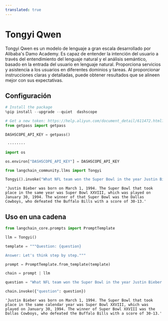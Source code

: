 ```yaml
---
translated: true
---
```


# Tongyi Qwen

Tongyi Qwen es un modelo de lenguaje a gran escala desarrollado por Alibaba's Damo Academy. Es capaz de entender la intención del usuario a través del entendimiento del lenguaje natural y el análisis semántico, basado en la entrada del usuario en lenguaje natural. Proporciona servicios y asistencia a los usuarios en diferentes dominios y tareas. Al proporcionar instrucciones claras y detalladas, puede obtener resultados que se alineen mejor con sus expectativas.

## Configuración

```python
# Install the package
%pip install --upgrade --quiet  dashscope
```

```python
# Get a new token: https://help.aliyun.com/document_detail/611472.html?spm=a2c4g.2399481.0.0
from getpass import getpass

DASHSCOPE_API_KEY = getpass()
```

```output
 ········
```

```python
import os

os.environ["DASHSCOPE_API_KEY"] = DASHSCOPE_API_KEY
```

```python
from langchain_community.llms import Tongyi
```

```python
Tongyi().invoke("What NFL team won the Super Bowl in the year Justin Bieber was born?")
```

```output
'Justin Bieber was born on March 1, 1994. The Super Bowl that took place in the same year was Super Bowl XXVIII, which was played on January 30, 1994. The winner of that Super Bowl was the Dallas Cowboys, who defeated the Buffalo Bills with a score of 30-13.'
```

## Uso en una cadena

```python
from langchain_core.prompts import PromptTemplate
```

```python
llm = Tongyi()
```

```python
template = """Question: {question}

Answer: Let's think step by step."""

prompt = PromptTemplate.from_template(template)
```

```python
chain = prompt | llm
```

```python
question = "What NFL team won the Super Bowl in the year Justin Bieber was born?"

chain.invoke({"question": question})
```

```output
'Justin Bieber was born on March 1, 1994. The Super Bowl that took place in the same calendar year was Super Bowl XXVIII, which was played on January 30, 1994. The winner of Super Bowl XXVIII was the Dallas Cowboys, who defeated the Buffalo Bills with a score of 30-13.'
```
